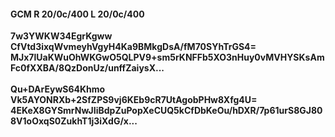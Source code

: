 #### GCM R 20/0c/400 L 20/0c/400
**7w3YWKW34EgrKgww**<br/>**CfVtd3ixqWvmeyhVgyH4Ka9BMkgDsA/fM70SYhTrGS4=**<br/>**MJx7lUaKWuOhWKGwO5QLPV9+sm5rKNFFb5XO3nHuy0vMVHYSKsAmFc0fXXBA/8QzDonUz/unffZaiysX...**<br/><br/>
**Qu+DArEywS64Khmo**<br/>**Vk5AYONRXb+2SfZPS9vj6KEb9cR7UtAgobPHw8Xfg4U=**<br/>**4EKeX8GYSmrNwJIiBdpZuPopXeCUQ5kCfDbKeOu/hDXR/7p61urS8GJ808V1oOxqS0ZukhT1j3iXdG/x...**
